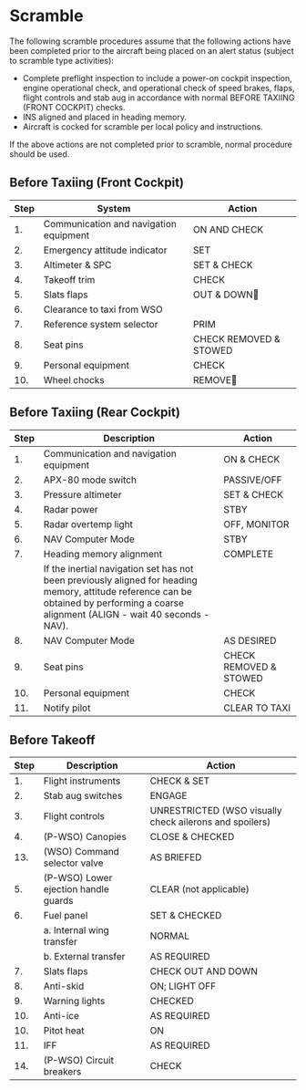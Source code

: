 # Scramble

The following scramble procedures assume that the
following actions have been completed prior to the aircraft
being placed on an alert status (subject to scramble type
activities):

* Complete preflight inspection to include a power-on
cockpit inspection, engine operational check, and
operational check of speed brakes, flaps, flight controls
and stab aug in accordance with normal BEFORE
TAXIING (FRONT COCKPIT) checks.
* INS aligned and placed in heading memory.
* Aircraft is cocked for scramble per local policy and
instructions.

If the above actions are not completed prior to scramble,
normal procedure should be used.

## Before Taxiing (Front Cockpit)

| Step | System                                 | Action                 |
|------|----------------------------------------|------------------------|
| 1.   | Communication and navigation equipment | ON AND CHECK           |
| 2.   | Emergency attitude indicator           | SET                    |
| 3.   | Altimeter & SPC                        | SET & CHECK            |
| 4.   | Takeoff trim                           | CHECK                  |
| 5.   | Slats flaps                            | OUT & DOWN🔧           |
| 6.   | Clearance to taxi from WSO             |                        |
| 7.   | Reference system selector              | PRIM                   |
| 8.   | Seat pins                              | CHECK REMOVED & STOWED |
| 9.   | Personal equipment                     | CHECK                  |
| 10.  | Wheel chocks                           | REMOVE🔧               |

## Before Taxiing (Rear Cockpit)

| Step | Description                                                                                                                                                                             | Action                 |
|------|-----------------------------------------------------------------------------------------------------------------------------------------------------------------------------------------|------------------------|
| 1.   | Communication and navigation equipment                                                                                                                                                  | ON & CHECK             |
| 2.   | APX-80 mode switch                                                                                                                                                                      | PASSIVE/OFF            |
| 3.   | Pressure altimeter                                                                                                                                                                      | SET & CHECK            |
| 4.   | Radar power                                                                                                                                                                             | STBY                   |
| 5.   | Radar overtemp light                                                                                                                                                                    | OFF, MONITOR           |
| 6.   | NAV Computer Mode                                                                                                                                                                       | STBY                   |
| 7.   | Heading memory alignment                                                                                                                                                                | COMPLETE               |
|      | If the inertial navigation set has not been previously aligned for heading memory, attitude reference can be obtained by performing a coarse alignment (ALIGN - wait 40 seconds - NAV). |                        |
| 8.   | NAV Computer Mode                                                                                                                                                                       | AS DESIRED             |
| 9.   | Seat pins                                                                                                                                                                               | CHECK REMOVED & STOWED |
| 10.  | Personal equipment                                                                                                                                                                      | CHECK                  |
| 11.  | Notify pilot                                                                                                                                                                            | CLEAR TO TAXI          |

## Before Takeoff

| Step | Description                          | Action                                                  |
|------|--------------------------------------|---------------------------------------------------------|
| 1.   | Flight instruments                   | CHECK & SET                                             |
| 2.   | Stab aug switches                    | ENGAGE                                                  |
| 3.   | Flight controls                      | UNRESTRICTED (WSO visually check ailerons and spoilers) |
| 4.   | (P-WSO) Canopies                     | CLOSE & CHECKED                                         |
| 13.  | (WSO) Command selector valve         | AS BRIEFED                                              |
| 5.   | (P-WSO) Lower ejection handle guards | CLEAR (not applicable)                                  |
| 6.   | Fuel panel                           | SET & CHECKED                                           |
|      | a. Internal wing transfer            | NORMAL                                                  |
|      | b. External transfer                 | AS REQUIRED                                             |
| 7.   | Slats flaps                          | CHECK OUT AND DOWN                                      |
| 8.   | Anti-skid                            | ON; LIGHT OFF                                           |
| 9.   | Warning lights                       | CHECKED                                                 |
| 10.  | Anti-ice                             | AS REQUIRED                                             |
| 10.  | Pitot heat                           | ON                                                      |
| 11.  | IFF                                  | AS REQUIRED                                             |
| 14.  | (P-WSO) Circuit breakers             | CHECK                                                   |
